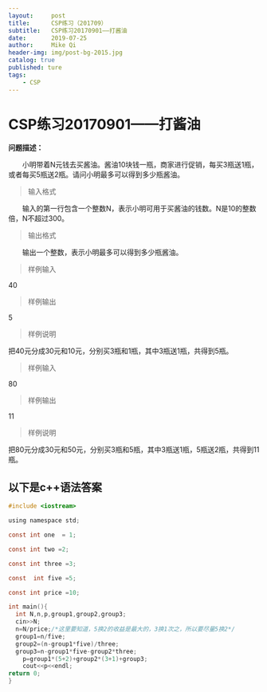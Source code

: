 ```yaml
---
layout:     post
title:      CSP练习（201709）
subtitle:   CSP练习20170901——打酱油
date:       2019-07-25
author:     Mike Qi
header-img: img/post-bg-2015.jpg
catalog: true
published: ture
tags:
    - CSP
---
```


# CSP练习20170901——打酱油

**问题描述：**


　　小明带着N元钱去买酱油。酱油10块钱一瓶，商家进行促销，每买3瓶送1瓶，或者每买5瓶送2瓶。请问小明最多可以得到多少瓶酱油。

>输入格式

　　输入的第一行包含一个整数N，表示小明可用于买酱油的钱数。N是10的整数倍，N不超过300。

>输出格式

　　输出一个整数，表示小明最多可以得到多少瓶酱油。

>样例输入

40

>样例输出

5

>样例说明

把40元分成30元和10元，分别买3瓶和1瓶，其中3瓶送1瓶，共得到5瓶。

>样例输入

80

>样例输出

11

>样例说明

把80元分成30元和50元，分别买3瓶和5瓶，其中3瓶送1瓶，5瓶送2瓶，共得到11瓶。



##  以下是c++语法答案

```c
#include <iostream>

using namespace std;

const int one  = 1;

const int two =2;

const int three =3;

const  int five =5;

const int price =10;

int main(){
  int N,n,p,group1,group2,group3;
  cin>>N;
  n=N/price;/*这里要知道，5换2的收益是最大的，3换1次之，所以要尽量5换2*/
  group1=n/five;
  group2=(n-group1*five)/three;
  group3=n-group1*five-group2*three;
	p=group1*(5+2)+group2*(3+1)+group3;
    cout<<p<<endl;
return 0;
}
```
